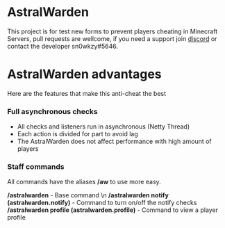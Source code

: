 # AstralWarden
This project is for test new forms to prevent players cheating in Minecraft Servers, pull requests are wellcome, if you need a support join [discord](https://discord.gg/XV47PSmZ) or 
contact the developer sn0wkzy#5646.

# AstralWarden advantages
Here are the features that make this anti-cheat the best

### Full asynchronous checks
* All checks and listeners run in asynchronous (Netty Thread)
* Each action is divided for part to avoid lag
* The AstralWarden does not affect performance with high amount of players

### Staff commands
All commands have the aliases **/aw** to use more easy.

**/astralwarden** - Base command \n
**/astralwarden notify (astralwarden.notify)** - Command to turn on/off the notify checks
**/astralwarden profile (astralwarden.profile)** - Command to view a player profile
